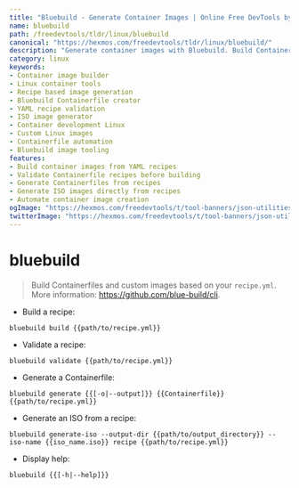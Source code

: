 ```yaml
---
title: "Bluebuild - Generate Container Images | Online Free DevTools by Hexmos"
name: bluebuild
path: /freedevtools/tldr/linux/bluebuild
canonical: "https://hexmos.com/freedevtools/tldr/linux/bluebuild/"
description: "Generate container images with Bluebuild. Build Containerfiles, validate recipes, and create custom ISOs from your recipe.yml. Free online tool, no registration required."
category: linux
keywords:
- Container image builder
- Linux container tools
- Recipe based image generation
- Bluebuild Containerfile creator
- YAML recipe validation
- ISO image generator
- Container development Linux
- Custom Linux images
- Containerfile automation
- Bluebuild image tooling
features:
- Build container images from YAML recipes
- Validate Containerfile recipes before building
- Generate Containerfiles from recipes
- Generate ISO images directly from recipes
- Automate container image creation
ogImage: "https://hexmos.com/freedevtools/t/tool-banners/json-utilities-banner.png"
twitterImage: "https://hexmos.com/freedevtools/t/tool-banners/json-utilities-banner.png"
---
```


# bluebuild

> Build Containerfiles and custom images based on your `recipe.yml`.
> More information: <https://github.com/blue-build/cli>.

- Build a recipe:

`bluebuild build {{path/to/recipe.yml}}`

- Validate a recipe:

`bluebuild validate {{path/to/recipe.yml}}`

- Generate a Containerfile:

`bluebuild generate {{[-o|--output]}} {{Containerfile}} {{path/to/recipe.yml}}`

- Generate an ISO from a recipe:

`bluebuild generate-iso --output-dir {{path/to/output_directory}} --iso-name {{iso_name.iso}} recipe {{path/to/recipe.yml}}`

- Display help:

`bluebuild {{[-h|--help]}}`
